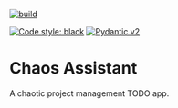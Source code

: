 [![build](https://github.com/MarekPikula/chaos-assistant/workflows/build/badge.svg)](https://github.com/MarekPikula/chaos-assistant/actions?query=workflow%3Abuild+branch%3Amain)
<!-- [![PyPI - Python Version](https://img.shields.io/pypi/pyversions/chaos-assistant.svg)](https://pypi.org/project/chaos-assistant) -->
[![Code style: black](https://img.shields.io/badge/code%20style-black-000000.svg)](https://github.com/psf/black)
[![Pydantic v2](https://img.shields.io/endpoint?url=https://raw.githubusercontent.com/pydantic/pydantic/main/docs/badge/v2.json)](https://pydantic.dev)

# Chaos Assistant

A chaotic project management TODO app.
